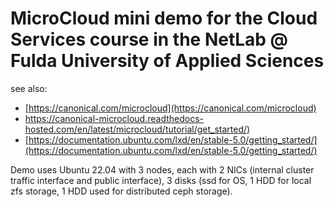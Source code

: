 # MicroCloud mini demo for the Cloud Services course in the NetLab @ Fulda University of Applied Sciences

see also:

* [https://canonical.com/microcloud](https://canonical.com/microcloud)
* [https://canonical-microcloud.readthedocs-hosted.com/en/latest/microcloud/tutorial/get_started/)](https://canonical-microcloud.readthedocs-hosted.com/en/latest/microcloud/tutorial/get_started/)
* [https://documentation.ubuntu.com/lxd/en/stable-5.0/getting_started/](https://documentation.ubuntu.com/lxd/en/stable-5.0/getting_started/)

Demo uses Ubuntu 22.04 with 3 nodes, each with 2 NICs (internal cluster traffic interface and public interface), 3 disks (ssd for OS, 1 HDD for local zfs storage, 1 HDD used for distributed ceph storage).
